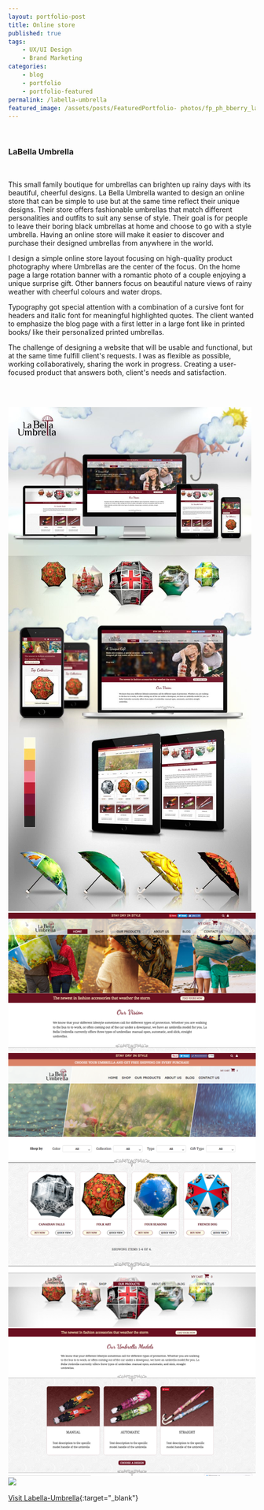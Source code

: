 ```yaml
---
layout: portfolio-post
title: Online store
published: true
tags: 
    - UX/UI Design
    - Brand Marketing
categories:
    - blog
    - portfolio
    - portfolio-featured
permalink: /labella-umbrella
featured_image: /assets/posts/FeaturedPortfolio- photos/fp_ph_bberry_labellaumbrella3.png
---
```

<br>

### LaBella Umbrella 

<br>

This small family boutique for umbrellas can brighten up rainy days with its beautiful, cheerful designs. La Bella Umbrella wanted to design an online store that can be simple to use but at the same time reflect their unique designs. Their store offers fashionable umbrellas that match different personalities and outfits to suit any sense of style.
Their goal is for people to leave their boring black umbrellas at home and choose to go with a style umbrella. Having an online store will make it easier to discover and purchase their designed umbrellas from anywhere in the world.

I design a simple online store layout focusing on high-quality product photography where Umbrellas are the center of the focus. On the home page a large rotation banner with a romantic photo of a couple enjoying a unique surprise gift. Other banners focus on beautiful nature views of rainy weather with cheerful colours and water drops. 

Typography got special attention with a combination of a cursive font for headers and italic font for meaningful highlighted quotes. The client wanted to emphasize the blog page with a first letter in a large font like in printed books/ like their personalized printed umbrellas. 
 
The challenge of designing a website that will be usable and functional, but at the same time fulfill client's requests. I was as flexible as possible, working collaboratively, sharing the work in progress. Creating a user-focused product that answers both, client's needs and satisfaction. 

<br>
<br>

[![](/assets/posts/2016-09-27-labella-umbrella/LBU_Mockup-768x1586.jpg)](#)
[![](/assets/posts/2016-09-27-labella-umbrella/Screen-Shot-2016-07-12-at-21.48.40.png)](#)
[![](/assets/posts/2016-09-27-labella-umbrella/Screen-Shot-2016-06-08-at-14.41.08.png)](#)
[![](/assets/posts/2016-09-27-labella-umbrella/Screen-Shot-2016-07-12-at-21.51.16.png)](#)
[![](/assets/posts/2016-09-27-labella-umbrella/5-BlogArticlePage2.jpg)](#)


[Visit Labella-Umbrella](https://www.labella-umbrella.com/){:target="_blank"}